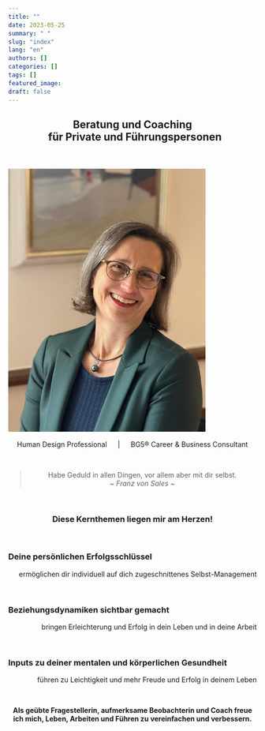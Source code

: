 ```yaml
---
title: ""
date: 2023-05-25
summary: " "
slug: "index"
lang: "en"
authors: []
categories: []
tags: []
featured_image: 
draft: false
---
```


## <p style="text-align: center; color: var(--color-two)">Beratung und Coaching <br> &nbsp; für Private und Führungspersonen</p>

<br>  

<img src="images/portrait.png" style="width:400px; object-position:center"></img>
<!--{{% figure src="portrait.png" width="400px" object-position="center" %}} bild von ursulina. {{% /figure %}} --> 

 
<p style="text-align: center">Human Design Professional &emsp; | &emsp; BG5® Career & Business Consultant</p>  

<br>  

> <p style="text-align: center">Habe Geduld in allen Dingen, vor allem aber mit dir selbst. <br> <i> ~ Franz von Sales ~ </i></p>

<br>  


### <p style="text-align: center; color:var(--color-two)"> Diese Kernthemen liegen mir am Herzen!    

<br>

### Deine persönlichen Erfolgsschlüssel
<p style="text-align: right">ermöglichen dir individuell auf dich zugeschnittenes Selbst-Management </p>  

<br>

### Beziehungsdynamiken sichtbar gemacht
<p style="text-align: right">bringen Erleichterung und Erfolg in dein Leben und in deine Arbeit </p>  

<br>

### Inputs zu deiner mentalen und körperlichen Gesundheit
<p style="text-align: right">führen zu Leichtigkeit und mehr Freude und Erfolg in deinem Leben </p>

<br>


**<p style="text-align: center"> Als geübte Fragestellerin, aufmerksame Beobachterin und Coach freue ich mich, Leben, Arbeiten und Führen zu vereinfachen und verbessern.**